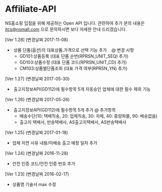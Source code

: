 # Affiliate-API

NS홈쇼핑 입점을 위해 제공하는 Open API 입니다.
관련하여 추가 문의 내용은 itcs@nsmall.com 으로 문의하시면 보다 자세한 안내 드리겠습니다.

 [Ver 1.28] (변경날짜 2017-11-08)
 -  상품 단품(옵션)의 대표상품.가격으로 선택 기능 추가
    @ 변경 사항
     - GD101:상품등록 (대표 단품 순번(RPRSN_UNIT_SEQ) 추가)
     - GD103:상품수정 (대표 단품 코드(RPRSN_UNIT_CD) 추가)
     - CM103:상품별단품조회 (대표 가격 여부(RPRSN_YN) 추가)
     
 [Ver 1.27] (변경날짜 2017-05-30)
 -  출고지정보API(GD112)에 필수항목 5개
    자동승인 업체에 대한 필수 제외 기능

[Ver 1.26] (변경날짜 2017-05-26)
 -  출고지정보API(GD112)에 필수항목 5개 추가
    @ 추가항목
     - 배송수단(10: 택배직송, 20: 업체직송, 30: 자체, 40: 중량화물, 90: 배송없음)
     - 출고지 택배사, 반송택배사, AS출고지택배사, AS반송택배사

[Ver 1.25] (변경날짜 2017-01-18)
- 업체 지연 사유 내용/미배송 출고 예정 일자 추가

[Ver 1.24] (변경날짜 2016-11-28) 
- 안전 인증 코드/안전 인증 번호 추가

[Ver 1.23] (변경날짜 2016-02-17)
 - 상품명 기술서 max 수정
